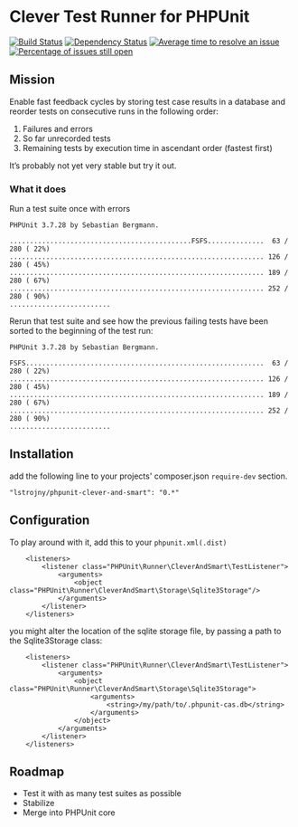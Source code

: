 # Clever Test Runner for PHPUnit
[![Build Status](https://secure.travis-ci.org/lstrojny/phpunit-clever-and-smart.svg)](http://travis-ci.org/lstrojny/phpunit-clever-and-smart) [![Dependency Status](https://www.versioneye.com/user/projects/542d5df4fc3f5cd7000001fb/badge.svg?style=flat)](https://www.versioneye.com/user/projects/542d5df4fc3f5cd7000001fb) [![Average time to resolve an issue](http://isitmaintained.com/badge/resolution/lstrojny/phpunit-clever-and-smart.svg)](http://isitmaintained.com/project/lstrojny/phpunit-clever-and-smart "Average time to resolve an issue") [![Percentage of issues still open](http://isitmaintained.com/badge/open/lstrojny/phpunit-clever-and-smart.svg)](http://isitmaintained.com/project/lstrojny/phpunit-clever-and-smart "Percentage of issues still open")

## Mission
Enable fast feedback cycles by storing test case results in a database and reorder tests on consecutive runs in the
following order:
  1. Failures and errors
  2. So far unrecorded tests
  3. Remaining tests by execution time in ascendant order (fastest first)

It’s probably not yet very stable but try it out.

### What it does

Run a test suite once with errors

```
PHPUnit 3.7.28 by Sebastian Bergmann.

.............................................FSFS..............  63 / 280 ( 22%)
............................................................... 126 / 280 ( 45%)
............................................................... 189 / 280 ( 67%)
............................................................... 252 / 280 ( 90%)
.........................
```

Rerun that test suite and see how the previous failing tests have been sorted to the beginning of the test run:


```
PHPUnit 3.7.28 by Sebastian Bergmann.

FSFS...........................................................  63 / 280 ( 22%)
............................................................... 126 / 280 ( 45%)
............................................................... 189 / 280 ( 67%)
............................................................... 252 / 280 ( 90%)
.........................
```

## Installation

add the following line to your projects' composer.json `require-dev` section.

```
"lstrojny/phpunit-clever-and-smart": "0.*"
```

## Configuration
To play around with it, add this to your `phpunit.xml(.dist)`

```
    <listeners>
        <listener class="PHPUnit\Runner\CleverAndSmart\TestListener">
            <arguments>
                <object class="PHPUnit\Runner\CleverAndSmart\Storage\Sqlite3Storage"/>
            </arguments>
        </listener>
    </listeners>
```

you might alter the location of the sqlite storage file, by passing a path to the Sqlite3Storage class:

```
    <listeners>
        <listener class="PHPUnit\Runner\CleverAndSmart\TestListener">
            <arguments>
                <object class="PHPUnit\Runner\CleverAndSmart\Storage\Sqlite3Storage">
                    <arguments>
                        <string>/my/path/to/.phpunit-cas.db</string>
                    </arguments>
                </object>
            </arguments>
        </listener>
    </listeners>
```

## Roadmap

 - Test it with as many test suites as possible
 - Stabilize
 - Merge into PHPUnit core
